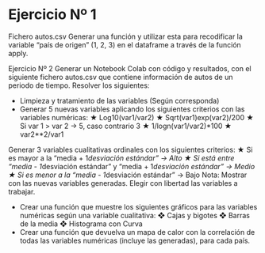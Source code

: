 # Ejercicio Nº 1
Fichero autos.csv 
Generar una función y utilizar esta para recodificar la variable “país de origen” (1, 2, 3) en el dataframe a través de la función apply.

Ejercicio Nº 2
Generar un Notebook Colab con código y resultados, con el siguiente fichero autos.csv que contiene información de autos de un periodo de tiempo. Resolver los siguientes:
-	Limpieza y tratamiento de las variables (Según corresponda)
-	Generar 5 nuevas variables aplicando los siguientes criterios con las variables numéricas:
★	Log10(var1/var2)
★	Sqrt(var1)exp(var2)/200
★	Si var 1 > var 2 → 5, caso contrario 3
★	1/logn(var1/var2)*100
★	var2**2/var1
	
Generar 3 variables cualitativas ordinales con los siguientes criterios:
★	Si es mayor a la “media + 1*desviación estándar” → Alto
★	Si está entre “media - 1*desviación estándar” y “media + 1*desviación estándar” → Medio
★	Si es menor a la “media - 1*desviación estándar” → Bajo
Nota: Mostrar con las nuevas variables generadas.
          Elegir con libertad las variables a trabajar.
-	Crear una función que muestre los siguientes gráficos para las variables numéricas según una variable cualitativa:
❖	Cajas y bigotes
❖	Barras de la media
❖	Histograma con Curva
-	Crear una función que devuelva un mapa de calor con la correlación de todas las variables numéricas (incluye las generadas), para cada país.
